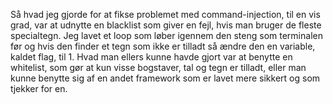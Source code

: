 Så hvad jeg gjorde for at fikse problemet med command-injection, til en vis grad, var at udnytte en blacklist som giver en fejl, hvis man bruger de fleste specialtegn. Jeg lavet et loop som løber igennem den steng som terminalen før og hvis den finder et tegn som ikke er tilladt så ændre den en variable, kaldet flag, til 1. Hvad man ellers kunne havde gjort var at benytte en whitelist, som gør at kun visse bogstaver, tal og tegn er tilladt, eller man kunne benytte sig af en andet framework som er lavet mere sikkert og som tjekker for en.